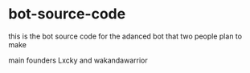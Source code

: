 # bot-source-code
this is the bot source code for the adanced bot that two people plan to make 

main founders  Lxcky and wakandawarrior


